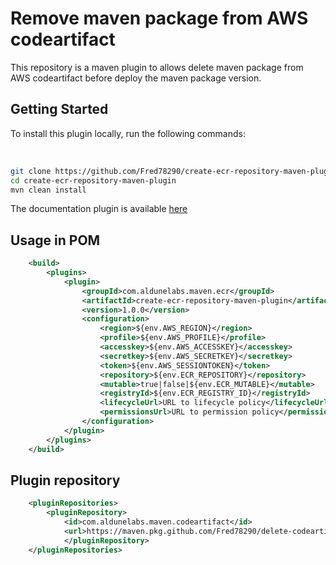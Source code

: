 # Remove maven package from AWS codeartifact

This repository is a maven plugin to allows delete maven package from AWS codeartifact before deploy the maven package version.

## Getting Started

To install this plugin locally, run the following commands:

<br>

```bash
git clone https://github.com/Fred78290/create-ecr-repository-maven-plugin.git
cd create-ecr-repository-maven-plugin
mvn clean install
```

The documentation plugin is available [here](https://fred78290.github.io/create-ecr-repository-maven-plugin/)

## Usage in POM

```xml
    <build>
        <plugins>
            <plugin>
                <groupId>com.aldunelabs.maven.ecr</groupId>
                <artifactId>create-ecr-repository-maven-plugin</artifactId>
                <version>1.0.0</version>
                <configuration>
                    <region>${env.AWS_REGION}</region>
                    <profile>${env.AWS_PROFILE}</profile>
                    <accesskey>${env.AWS_ACCESSKEY}</accesskey>
                    <secretkey>${env.AWS_SECRETKEY}</secretkey>
                    <token>${env.AWS_SESSIONTOKEN}</token>
                    <repository>${env.ECR_REPOSITORY}</repository>
                    <mutable>true|false|${env.ECR_MUTABLE}</mutable>
                    <registryId>${env.ECR_REGISTRY_ID}</registryId>
                    <lifecycleUrl>URL to lifecycle policy</lifecycleUrl>
                    <permissionsUrl>URL to permission policy</permissionsUrl>
                </configuration>
            </plugin>
        </plugins>
    </build>
```

## Plugin repository

```xml
    <pluginRepositories>
        <pluginRepository>
            <id>com.aldunelabs.maven.codeartifact</id>
            <url>https://maven.pkg.github.com/Fred78290/delete-codeartifact-maven-plugin</url>
            </pluginRepository>
    </pluginRepositories>
```
